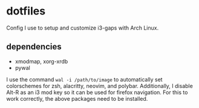 # dotfiles
Config I use to setup and customize i3-gaps with Arch Linux. 
## dependencies
* xmodmap, xorg-xrdb
* pywal

I use the command `wal -i /path/to/image` to automatically set colorschemes for zsh, alacritty, neovim, and polybar. Additionally, I disable Alt-R as an i3 mod key so it can be used for firefox navigation. For this to work correctly, the above packages need to be installed.
